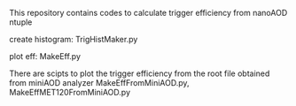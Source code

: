 This repository contains codes to calculate trigger efficiency from nanoAOD ntuple

create histogram: TrigHistMaker.py

plot eff: MakeEff.py

There are scipts to plot the trigger efficiency from the root file obtained from miniAOD analyzer
MakeEffFromMiniAOD.py,
MakeEffMET120FromMiniAOD.py